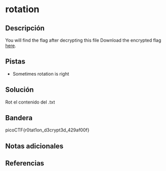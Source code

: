 # rotation
## Descripción
You will find the flag after decrypting this file Download the encrypted flag [here](https://artifacts.picoctf.net/c/390/encrypted.txt).

## Pistas
- Sometimes rotation is right
## Solución
Rot el contenido del .txt

## Bandera
picoCTF{r0tat1on_d3crypt3d_429af00f}

## Notas adicionales

## Referencias